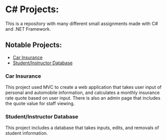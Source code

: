 # C# Projects:
This is a repository with many different small assignments made with C# and .NET Framework.
## Notable Projects:
- [Car Insurance](/CarInsurance)
- [Student/Instructor Database](/TechAcadStudentsMVC)

### Car Insurance
This project used MVC to create a web application that takes user input of personal and automobile information, and calculates a monthly insurance rate quote based on user input.  There is also an admin page that includes the quote value for staff viewing.
### Student/Instructor Database
This project includes a database that takes inputs, edits, and removals of student information.
